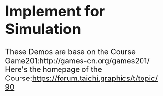 <font size=5>
  
# Implement for Simulation
These Demos are base on the Course Game201:http://games-cn.org/games201/  
Here's the homepage of the Course:https://forum.taichi.graphics/t/topic/90  

